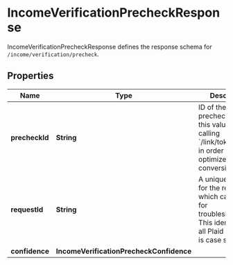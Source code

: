 

# IncomeVerificationPrecheckResponse

IncomeVerificationPrecheckResponse defines the response schema for `/income/verification/precheck`.

## Properties

| Name | Type | Description | Notes |
|------------ | ------------- | ------------- | -------------|
|**precheckId** | **String** | ID of the precheck. Provide this value when calling &#x60;/link/token/create&#x60; in order to optimize Link conversion. |  |
|**requestId** | **String** | A unique identifier for the request, which can be used for troubleshooting. This identifier, like all Plaid identifiers, is case sensitive. |  |
|**confidence** | **IncomeVerificationPrecheckConfidence** |  |  |



